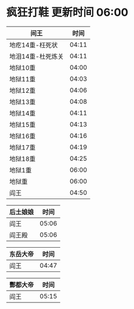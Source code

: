 # 疯狂打鞋 更新时间 06:00

| 间王   | 时间    |
|--------|-------|
| 地疙14重-枉死状 | 04:11 |
| 地泪14重-杜死炼关 | 04:11 |
| 地狱10重 | 04:00 |
| 地狱11重 | 04:03 |
| 地狱12重 | 04:06 |
| 地狱13重 | 04:08 |
| 地狱14重 | 04:11 |
| 地狱15重 | 04:13 |
| 地狱16重 | 04:16 |
| 地狱17重 | 04:19 |
| 地狱18重 | 04:25 |
| 地狱1重 | 06:00 |
| 地狱重 | 06:00 |
| 阎王 | 04:50 |

| 后土娘娘   | 时间    |
|--------|-------|
| 阎王 | 05:06 |
| 阎王殿 | 05:06 |

| 东岳大帝   | 时间    |
|--------|-------|
| 阎王 | 04:47 |

| 酆都大帝   | 时间    |
|--------|-------|
| 阎王 | 05:15 |